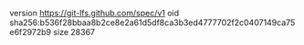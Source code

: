 version https://git-lfs.github.com/spec/v1
oid sha256:b536f28bbaa8b2ce8e2a61d5df8ca3b3ed4777702f2c0407149ca75e6f2972b9
size 28367
